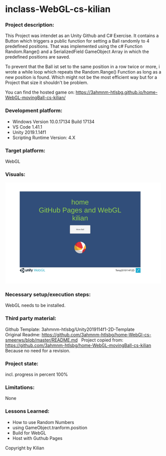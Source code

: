 # inclass-WebGL-cs-kilian

### Project description: 
This Project was intendet as an Unity Github and C# Exercise.
It contains a Button which triggers a public function for setting a Ball
randomly to 4 predefined positions. 
That was implemented using the c# Function Random.Range() and a SerializedField 
GameObject Array in which the predefined positions are saved.

To prevent that the Ball ist set to the same position in a row twice or more, i
wrote a while loop which repeats the Random.Range() Function as long as a new
position is found. Which might not be the most efficient way 
but for a Project that size it shouldn't be problem.

You can find the hosted game on: https://3ahmnm-htlsbg.github.io/home-WebGL-movingBall-cs-kilian/

### Development platform: 

* Windows Version 10.0.17134 Build 17134
* VS Code 1.41.1
* Unity 2019.1.14f1
* Scripting Runtime Version: 4.X

### Target platform: 
WebGL

### Visuals: 
<div>
<img src = "./Screenshots/home-WebGL-movingBall-cs-kilian-screenshot.jpg" width = "500">
</div>

### Necessary setup/execution steps: 
WebGL needs to be installed. 

### Third party material: 
Github Template: 3ahmnm-htlsbg/Unity2019114f1-2D-Template\
Original Readme: https://github.com/3ahmnm-htlsbg/home-WebGl-cs-smeerws/blob/master/README.md &nbsp;
Project copied from: https://github.com/3ahmnm-htlsbg/home-WebGL-movingBall-cs-kilian 
&nbsp;
Because no need for a revision.

### Project state: 
incl. progress in percent 
100%

### Limitations: 

None

### Lessons Learned: 

* How to use Random Numbers
* using  GameObject.tranform.position 
* Build for WebGL
* Host with Guthub Pages


Copyright by Kilian